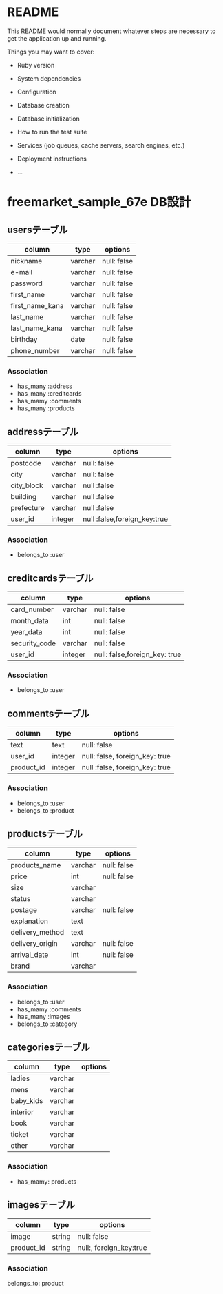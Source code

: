 


# README

This README would normally document whatever steps are necessary to get the
application up and running.

Things you may want to cover:

* Ruby version

* System dependencies

* Configuration

* Database creation

* Database initialization

* How to run the test suite

* Services (job queues, cache servers, search engines, etc.)

* Deployment instructions

* ...


# freemarket_sample_67e DB設計


## usersテーブル

|column|type|options|
|------|----|-------|
|nickname|varchar|null: false|
|e-mail|varchar|null: false|
|password|varchar|null: false|
|first_name|varchar|null: false|
|first_name_kana|varchar|null: false|
|last_name|varchar|null: false|
|last_name_kana|varchar|null: false|
|birthday|date|null: false|
|phone_number|varchar|null: false|

### Association
- has_many :address
- has_many :creditcards
- has_mamy :comments
- has_many :products


## addressテーブル
|column|type|options|
|------|----|-------|
|postcode|varchar|null: false|
|city|varchar|null: false|
|city_block|varchar|null :false|
|building|varchar|null :false|
|prefecture|varchar|null :false|
|user_id|integer|null :false,foreign_key:true|

### Association
- belongs_to :user


## creditcardsテーブル
|column|type|options|
|------|----|-------|
|card_number|varchar|null: false|
|month_data|int|null: false|
|year_data|int|null: false|
|security_code|varchar|null: false|
|user_id|integer|null: false,foreign_key: true|

### Association
- belongs_to :user


## commentsテーブル
|column|type|options|
|------|----|-------|
|text|text|null: false|
|user_id|integer|null: false, foreign_key: true|
|product_id|integer|null :false, foreign_key: true|

### Association
- belongs_to :user
- belongs_to :product

## productsテーブル
|column|type|options|
|------|----|-------|
|products_name|varchar|null: false|
|price|int|null: false|
|size|varchar||
|status|varchar||
|postage|varchar|null: false|
|explanation|text||
|delivery_method|text||
|delivery_origin|varchar|null: false|
|arrival_date|int|null: false|
|brand|varchar||

### Association
- belongs_to :user
- has_mamy :comments
- has_many :images
- belongs_to :category


## categoriesテーブル
|column|type|options|
|------|----|-------|
|ladies|varchar||
|mens|varchar||
|baby_kids|varchar||
|interior|varchar||
|book|varchar||
|ticket|varchar||
|other|varchar||

### Association
- has_mamy: products

## imagesテーブル
|column|type|options|
|------|----|-------|
|image|string|null: false|
|product_id|string|null:, foreign_key:true|


### Association
belongs_to: product
